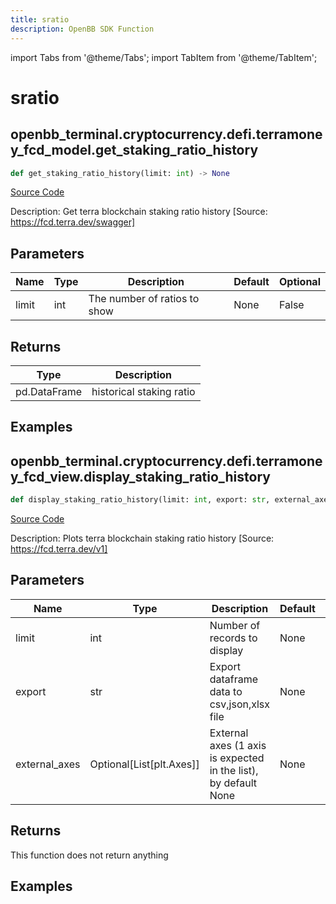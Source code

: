 ```yaml
---
title: sratio
description: OpenBB SDK Function
---
```


import Tabs from '@theme/Tabs';
import TabItem from '@theme/TabItem';

# sratio

<Tabs>
<TabItem value="model" label="Model" default>

## openbb_terminal.cryptocurrency.defi.terramoney_fcd_model.get_staking_ratio_history

```python title='openbb_terminal/cryptocurrency/defi/terramoney_fcd_model.py'
def get_staking_ratio_history(limit: int) -> None
```
[Source Code](https://github.com/OpenBB-finance/OpenBBTerminal/tree/main/openbb_terminal/cryptocurrency/defi/terramoney_fcd_model.py#L287)

Description: Get terra blockchain staking ratio history [Source: https://fcd.terra.dev/swagger]

## Parameters

| Name | Type | Description | Default | Optional |
| ---- | ---- | ----------- | ------- | -------- |
| limit | int | The number of ratios to show | None | False |

## Returns

| Type | Description |
| ---- | ----------- |
| pd.DataFrame | historical staking ratio |

## Examples



</TabItem>
<TabItem value="view" label="View">

## openbb_terminal.cryptocurrency.defi.terramoney_fcd_view.display_staking_ratio_history

```python title='openbb_terminal/cryptocurrency/defi/terramoney_fcd_view.py'
def display_staking_ratio_history(limit: int, export: str, external_axes: Optional[List[matplotlib.axes._axes.Axes]]) -> None
```
[Source Code](https://github.com/OpenBB-finance/OpenBBTerminal/tree/main/openbb_terminal/cryptocurrency/defi/terramoney_fcd_view.py#L207)

Description: Plots terra blockchain staking ratio history [Source: https://fcd.terra.dev/v1]

## Parameters

| Name | Type | Description | Default | Optional |
| ---- | ---- | ----------- | ------- | -------- |
| limit | int | Number of records to display | None | False |
| export | str | Export dataframe data to csv,json,xlsx file | None | False |
| external_axes | Optional[List[plt.Axes]] | External axes (1 axis is expected in the list), by default None | None | True |

## Returns

This function does not return anything

## Examples



</TabItem>
</Tabs>